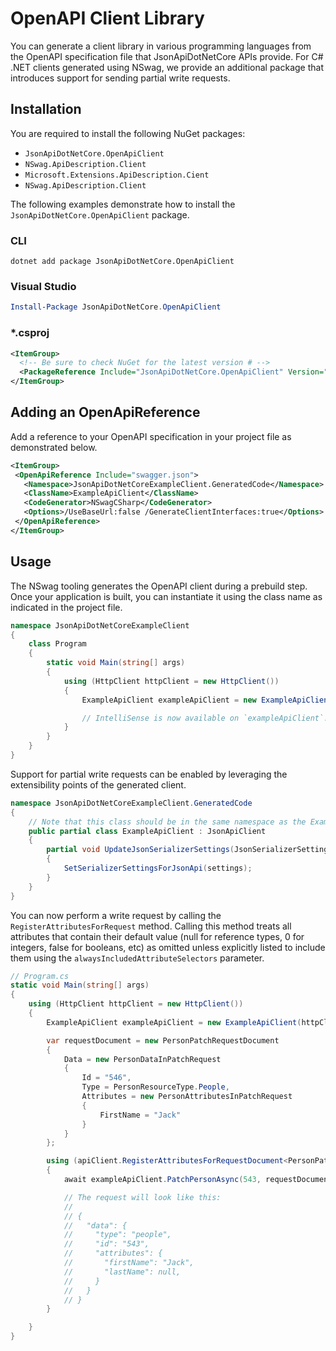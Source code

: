 # OpenAPI Client Library

You can generate a client library in various programming languages from the OpenAPI specification file that JsonApiDotNetCore APIs provide. For C# .NET clients generated using NSwag, we provide an additional package that introduces support for sending partial write requests.

## Installation

You are required to install the following NuGet packages:

- `JsonApiDotNetCore.OpenApiClient`
- `NSwag.ApiDescription.Client`
- `Microsoft.Extensions.ApiDescription.Cient`
- `NSwag.ApiDescription.Client`

The following examples demonstrate how to install the `JsonApiDotNetCore.OpenApiClient` package.

### CLI

```
dotnet add package JsonApiDotNetCore.OpenApiClient
```

### Visual Studio

```powershell
Install-Package JsonApiDotNetCore.OpenApiClient
```

### *.csproj

```xml
<ItemGroup>
  <!-- Be sure to check NuGet for the latest version # -->
  <PackageReference Include="JsonApiDotNetCore.OpenApiClient" Version="4.0.0" />
</ItemGroup>
```


## Adding an OpenApiReference

Add a reference to your OpenAPI specification in your project file as demonstrated below.

```xml
<ItemGroup>
 <OpenApiReference Include="swagger.json">
   <Namespace>JsonApiDotNetCoreExampleClient.GeneratedCode</Namespace>
   <ClassName>ExampleApiClient</ClassName>
   <CodeGenerator>NSwagCSharp</CodeGenerator>
   <Options>/UseBaseUrl:false /GenerateClientInterfaces:true</Options>
 </OpenApiReference>
</ItemGroup>
```


## Usage

The NSwag tooling generates the OpenAPI client during a prebuild step. Once your application is built,
you can instantiate it using the class name as indicated in the project file.

```c#
namespace JsonApiDotNetCoreExampleClient
{
    class Program
    {
        static void Main(string[] args)
        {
            using (HttpClient httpClient = new HttpClient())
            {
                ExampleApiClient exampleApiClient = new ExampleApiClient(httpClient);

                // IntelliSense is now available on `exampleApiClient`!
            }
        }
    }
}
```

Support for partial write requests can be enabled by leveraging the extensibility points of the generated client.

```c#
namespace JsonApiDotNetCoreExampleClient.GeneratedCode
{
    // Note that this class should be in the same namespace as the ExampleApiClient generated by NSwag. 
    public partial class ExampleApiClient : JsonApiClient
    {
        partial void UpdateJsonSerializerSettings(JsonSerializerSettings settings)
        {
            SetSerializerSettingsForJsonApi(settings);
        }
    }
}
```

You can now perform a write request by calling the `RegisterAttributesForRequest` method. Calling this method treats all attributes that contain their default value (<c>null</c> for reference types, <c>0</c> for integers, <c>false</c> for booleans, etc) as omitted unless explicitly listed to include them using the `alwaysIncludedAttributeSelectors` parameter.

```c#
// Program.cs
static void Main(string[] args)
{
    using (HttpClient httpClient = new HttpClient())
    {
        ExampleApiClient exampleApiClient = new ExampleApiClient(httpClient);

        var requestDocument = new PersonPatchRequestDocument
        {
            Data = new PersonDataInPatchRequest
            {
                Id = "546",
                Type = PersonResourceType.People,
                Attributes = new PersonAttributesInPatchRequest
                {
                    FirstName = "Jack"
                }
            }
        };

        using (apiClient.RegisterAttributesForRequestDocument<PersonPatchRequestDocument, PersonDataInPatchRequest>(requestDocument, person => person.LastName)
        {
            await exampleApiClient.PatchPersonAsync(543, requestDocument));

            // The request will look like this:
            //
            // {
            //   "data": {
            //     "type": "people",
            //     "id": "543",
            //     "attributes": {
            //       "firstName": "Jack",
            //       "lastName": null,
            //     }
            //   }
            // }
        }

    }
}
```

